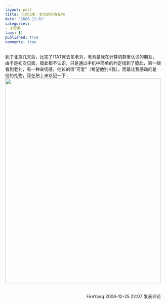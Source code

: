 ```yaml
---
layout: post
title: 北京记事：老刘的珍贵礼物
date: '2006-12-02'
categories:
- 未分类
tags: []
published: true
comments: true
---
```

<p>到了北京几天后，比完了ITAT就去见老刘，老刘是我在计算机群里认识的朋友，由于是初次见面，彼此都不认识，只是通过手机中简单的约定找到了彼此，第一眼看到老刘，有一种亲切感，他长的很&#8220;可爱&#8221;（希望他别K我）。而最让我感动的是他的礼物，现在贴上来铭记一下：<br /><img height="661" alt="" src="http://www.cnblogs.com/images/cnblogs_com/fireyang/flashcommserver.jpg" width="504" border="0" />
<img src="http://www.cnblogs.com/FireYang/aggbug/603466.html" width="1" height="1" /><br /><br /><div align="right"><a style="text-decoration:none;" href="http://FireYang.cnblogs.com/" target="_blank">FireYang</a> 2006-12-25 22:07 <a href="http://www.cnblogs.com/FireYang/archive/2006/12/25/603466.html#Feedback" target="_blank" style="text-decoration:none;">发表评论</a></div></p>
